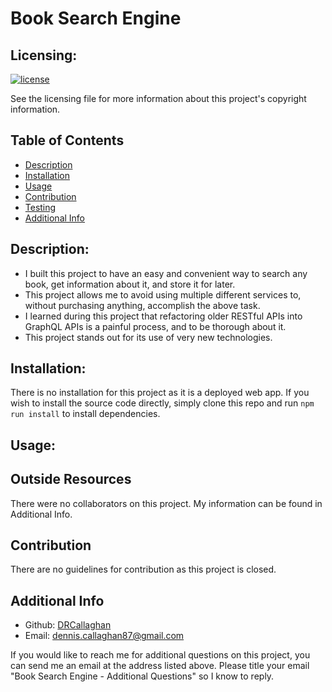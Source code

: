 # Book Search Engine

  ## Licensing:
  [![license](https://img.shields.io/badge/license-MIT_License-blue)](https://shields.io/)

  See the licensing file for more information about this project's copyright information.

  ## Table of Contents
  - [Description](#description)
  - [Installation](#installation)
  - [Usage](#usage)
  - [Contribution](#contribution)
  - [Testing](#testing)
  - [Additional Info](#additional-info)

  ## Description:
  - I built this project to have an easy and convenient way to search any book, get information about it, and store it for later.
  - This project allows me to avoid using multiple different services to, without purchasing anything, accomplish the above task.
  - I learned during this project that refactoring older RESTful APIs into GraphQL APIs is a painful process, and to be thorough about it.
  - This project stands out for its use of very new technologies.

  ## Installation:
  There is no installation for this project as it is a deployed web app. If you wish to install the source code directly, simply clone this repo and run `npm run install` to install dependencies.

  ## Usage:
   

  ## Outside Resources
  There were no collaborators on this project. My information can be found in Additional Info.
  
  

  ## Contribution
  There are no guidelines for contribution as this project is closed.

  ## Additional Info
  - Github: [DRCallaghan](https://github.com/DRCallaghan)
  - Email: dennis.callaghan87@gmail.com

  If you would like to reach me for additional questions on this project, you can send me an email at the address listed above. Please title your email "Book Search Engine - Additional Questions" so I know to reply.